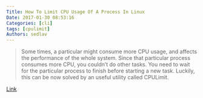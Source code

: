 ```yaml
---
Title: How To Limit CPU Usage Of A Process In Linux
Date: 2017-01-30 08:53:16
Categories: [cli]
tags: [cpulimit]
Authors: sedlav
---
```


> Some times, a particular might consume more CPU usage, and affects the performance of the whole system. Since that particular process consumes more CPU, you couldn’t do other tasks. You need to wait for the particular process to finish before starting a new task. Luckily, this can be now solved by an useful utility called CPULimit.

[Link](https://www.ostechnix.com/how-to-limit-cpu-usage-of-a-process-in-linux/)
